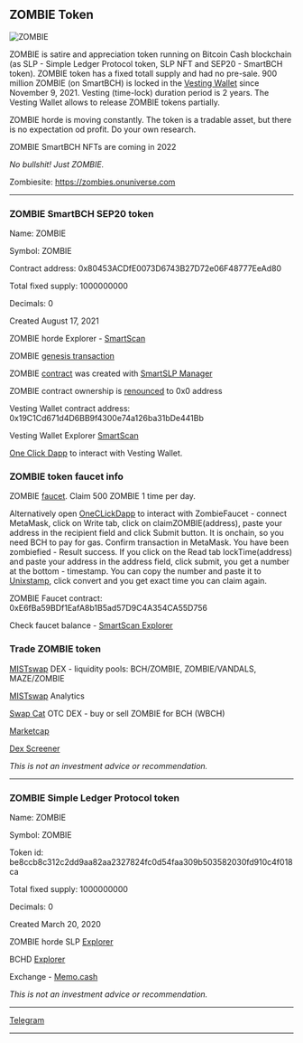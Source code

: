 ## ZOMBIE Token

![ZOMBIE](img/zombie200.png)

ZOMBIE is satire and appreciation token running on Bitcoin Cash blockchain (as SLP - Simple Ledger Protocol token, SLP NFT and SEP20 - SmartBCH token). ZOMBIE token has a fixed totall supply and had no pre-sale. 900 million ZOMBIE (on SmartBCH) is locked in the [Vesting Wallet](https://github.com/mazetoken/zombie/blob/main/contracts/VestingWallet.sol) since November 9, 2021. Vesting (time-lock) duration period is 2 years. The Vesting Wallet allows to release ZOMBIE tokens partially.

ZOMBIE horde is moving constantly. The token is a tradable asset, but there is no expectation od profit. Do your own research.

ZOMBIE SmartBCH NFTs are coming in 2022

_No bullshit! Just ZOMBIE._

Zombiesite: https://zombies.onuniverse.com

----------------------------------------------------------------------------------------------

### ZOMBIE SmartBCH SEP20 token

Name: ZOMBIE

Symbol: ZOMBIE

Contract address: 0x80453ACDfE0073D6743B27D72e06F48777EeAd80

Total fixed supply: 1000000000

Decimals: 0

Created August 17, 2021

ZOMBIE horde Explorer - [SmartScan](https://www.smartscan.cash/address/0x80453ACDfE0073D6743B27D72e06F48777EeAd80)

ZOMBIE [genesis transaction](https://www.smartscan.cash/transaction/0x5ecc9a7676c4991989a6350e461c1ce32de15679eda968ca078ed905b26084de)

ZOMBIE [contract](https://github.com/mazetoken/zombie/blob/main/contracts/SmartSLP_v1.sol) was created with [SmartSLP Manager](https://smartbch.fountainhead.cash/smartslp/)

ZOMBIE contract ownership is [renounced](https://www.smartscan.cash/transaction/0x31d185d2a1136a3da6ab2352c1490315ffcc47fafea4abe2d503d5524188ff5d) to 0x0 address

Vesting Wallet contract address: 0x19C1Cd671d4D6BB9f4300e74a126ba31bDe441Bb

Vesting Wallet Explorer [SmartScan](https://www.smartscan.cash/address/0x19C1Cd671d4D6BB9f4300e74a126ba31bDe441Bb)

[One Click Dapp](https://oneclickdapp.com/scholar-prosper) to interact with Vesting Wallet.

### ZOMBIE token faucet info

ZOMBIE [faucet](https://mazetoken.github.io/zombie/faucet). Claim 500 ZOMBIE 1 time per day.

Alternatively open [OneCLickDapp](https://oneclickdapp.com/madrid-blitz) to interact with ZombieFaucet - connect MetaMask, click on Write tab, click on claimZOMBIE(address), paste your address in the recipient field and click Submit button. It is onchain, so you need BCH to pay for gas. Confirm transaction in MetaMask. You have been zombiefied - Result success. If you click on the Read tab lockTime(address) and paste your address in the address field, click submit, you get a number at the bottom - timestamp. You can copy the number and paste it to [Unixstamp](https://www.unixtimestamp.com), click convert and you get exact time you can claim again.

ZOMBIE Faucet contract: 0xE6fBa59BDf1EafA8b1B5ad57D9C4A354CA55D756

Check faucet balance - [SmartScan Explorer](https://www.smartscan.cash/address/0xE6fBa59BDf1EafA8b1B5ad57D9C4A354CA55D756)

### Trade ZOMBIE token

[MISTswap](https://app.mistswap.fi/swap) DEX - liquidity pools: BCH/ZOMBIE, ZOMBIE/VANDALS, MAZE/ZOMBIE

[MISTswap](https://analytics.mistswap.fi/tokens/0x80453ACDfE0073D6743B27D72e06F48777EeAd80) Analytics

[Swap Cat](https://swap.cat) OTC DEX - buy or sell ZOMBIE for BCH (WBCH)

[Marketcap](https://www.marketcap.cash/token/ZOMBIE)

[Dex Screener](https://dexscreener.com/smartbch/0x8e5edb62775c1cd003804ec2a8242e5e0393876b)

_This is not an investment advice or recommendation._

----------------------------------------------------------------------------------------------

### ZOMBIE Simple Ledger Protocol token

Name: ZOMBIE

Symbol: ZOMBIE

Token id: be8ccb8c312c2dd9aa82aa2327824fc0d54faa309b503582030fd910c4f018ca

Total fixed supply: 1000000000

Decimals: 0

Created March 20, 2020

ZOMBIE horde SLP [Explorer](https://slpexplorer.fountainhead.cash/#token/be8ccb8c312c2dd9aa82aa2327824fc0d54faa309b503582030fd910c4f018ca)

BCHD [Explorer](https://explore.cash/mainnet/tx/be8ccb8c312c2dd9aa82aa2327824fc0d54faa309b503582030fd910c4f018ca)

Exchange - [Memo.cash](https://memo.cash/token/be8ccb8c312c2dd9aa82aa2327824fc0d54faa309b503582030fd910c4f018ca?for-sale)

_This is not an investment advice or recommendation._

-----------------------------------------------------------------------------------------------

[Telegram](https://t.me/mazetokens)

-----------------------------------------------------------------------------------------------


